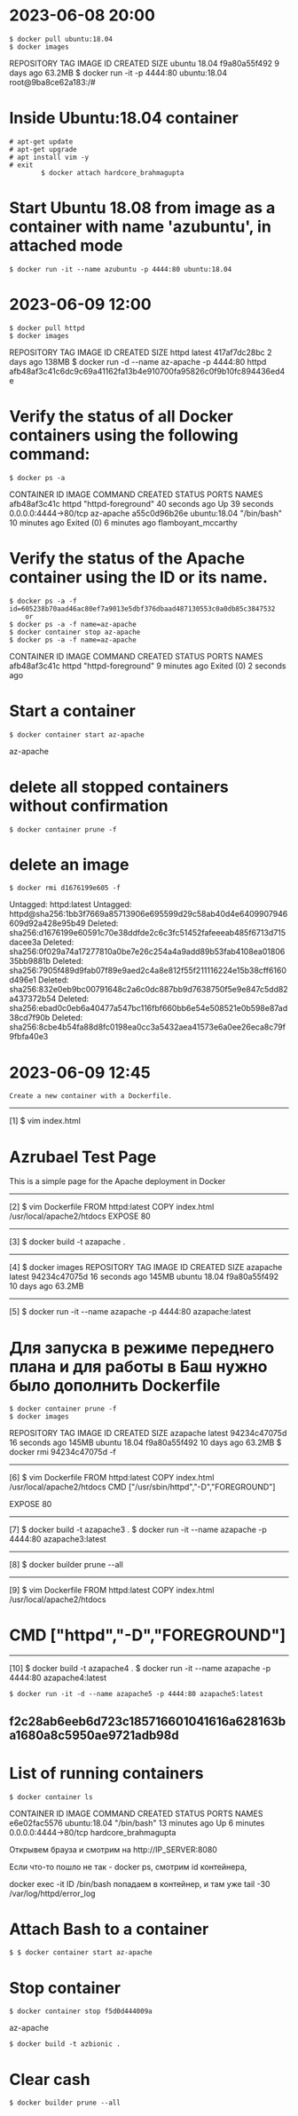 2023-06-08  20:00
=================
    $ docker pull ubuntu:18.04
    $ docker images
REPOSITORY   TAG       IMAGE ID       CREATED      SIZE
ubuntu       18.04     f9a80a55f492   9 days ago   63.2MB
    $ docker run -it -p 4444:80 ubuntu:18.04
root@9ba8ce62a183:/# 

# Inside Ubuntu:18.04 container
    # apt-get update
    # apt-get upgrade
    # apt install vim -y
    # exit
            $ docker attach hardcore_brahmagupta
            
# Start Ubuntu 18.08 from image as a container with name 'azubuntu', in attached mode 
    $ docker run -it --name azubuntu -p 4444:80 ubuntu:18.04
    

2023-06-09  12:00
=================
    $ docker pull httpd
    $ docker images
REPOSITORY    TAG      IMAGE ID       CREATED      SIZE
httpd         latest   417af7dc28bc   2 days ago   138MB
    $ docker run -d --name az-apache -p 4444:80 httpd
afb48af3c41c6dc9c69a41162fa13b4e910700fa95826c0f9b10fc894436ed4e

# Verify the status of all Docker containers using the following command:
    $ docker ps -a
CONTAINER ID   IMAGE          COMMAND              CREATED          STATUS                     PORTS                  NAMES
afb48af3c41c   httpd          "httpd-foreground"   40 seconds ago   Up 39 seconds              0.0.0.0:4444->80/tcp   az-apache
a55c0d96b26e   ubuntu:18.04   "/bin/bash"          10 minutes ago   Exited (0) 6 minutes ago                          flamboyant_mccarthy

# Verify the status of the Apache container using the ID or its name.
    $ docker ps -a -f id=605238b70aad46ac80ef7a9013e5dbf376dbaad487130553c0a0db85c3847532
        or
    $ docker ps -a -f name=az-apache
    $ docker container stop az-apache
    $ docker ps -a -f name=az-apache
CONTAINER ID   IMAGE     COMMAND              CREATED         STATUS                     PORTS     NAMES
afb48af3c41c   httpd     "httpd-foreground"   9 minutes ago   Exited (0) 2 seconds ago 
# Start a container
    $ docker container start az-apache
az-apache
# delete all stopped containers without confirmation
    $ docker container prune -f
# delete an image
    $ docker rmi d1676199e605 -f
Untagged: httpd:latest
Untagged: httpd@sha256:1bb3f7669a85713906e695599d29c58ab40d4e6409907946609d92a428e95b49
Deleted: sha256:d1676199e60591c70e38ddfde2c6c3fc51452fafeeeab485f6713d715dacee3a
Deleted: sha256:0f029a74a17277810a0be7e26c254a4a9add89b53fab4108ea0180635bb9881b
Deleted: sha256:7905f489d9fab07f89e9aed2c4a8e812f55f211116224e15b38cff6160d496e1
Deleted: sha256:832e0eb9bc00791648c2a6c0dc887bb9d7638750f5e9e847c5dd82a437372b54
Deleted: sha256:ebad0c0eb6a40477a547bc116fbf660bb6e54e508521e0b598e87ad38cd7f90b
Deleted: sha256:8cbe4b54fa88d8fc0198ea0cc3a5432aea41573e6a0ee26eca8c79f9fbfa40e3


2023-06-09  12:45
=================
    Create a new container with a Dockerfile.
--------------
[1] $ vim index.html
<h1>Azrubael Test Page</h1>
<p>This is a simple page for the Apache deployment in Docker</p>

--------------
[2] $ vim Dockerfile
FROM httpd:latest
COPY index.html /usr/local/apache2/htdocs
EXPOSE 80

--------------
[3] $ docker build -t azapache .

--------------
[4] $ docker images
REPOSITORY   TAG       IMAGE ID       CREATED          SIZE
azapache     latest    94234c47075d   16 seconds ago   145MB
ubuntu       18.04     f9a80a55f492   10 days ago      63.2MB

--------------
[5] $ docker run -it --name azapache -p 4444:80 azapache:latest
# Для запуска в режиме переднего плана и для работы в Баш нужно было дополнить Dockerfile
    $ docker container prune -f
    $ docker images
REPOSITORY   TAG       IMAGE ID       CREATED          SIZE
azapache     latest    94234c47075d   16 seconds ago   145MB
ubuntu       18.04     f9a80a55f492   10 days ago      63.2MB
    $ docker rmi 94234c47075d -f

--------------
[6] $ vim Dockerfile
FROM httpd:latest
COPY index.html /usr/local/apache2/htdocs
CMD ["/usr/sbin/httpd","-D","FOREGROUND"]

EXPOSE 80

--------------
[7] $ docker build -t azapache3 .
    $ docker run -it --name azapache -p 4444:80 azapache3:latest

--------------    
[8] $ docker builder prune --all

--------------
[9] $ vim Dockerfile
FROM httpd:latest
COPY index.html /usr/local/apache2/htdocs
# CMD ["httpd","-D","FOREGROUND"]

--------------
[10] $ docker build -t azapache4 .
    $ docker run -it --name azapache -p 4444:80 azapache4:latest

    $ docker run -it -d --name azapache5 -p 4444:80 azapache5:latest
f2c28ab6eeb6d723c185716601041616a628163ba1680a8c5950ae9721adb98d
------------------------------------------
    

# List of running containers
    $ docker container ls
CONTAINER ID   IMAGE          COMMAND       CREATED          STATUS         PORTS                  NAMES
e6e02fac5576   ubuntu:18.04   "/bin/bash"   13 minutes ago   Up 6 minutes   0.0.0.0:4444->80/tcp   hardcore_brahmagupta

Открывем брауза и смотрим на http://IP_SERVER:8080

Если что-то пошло не так - 
docker ps, смотрим id контейнера,

docker exec -it ID /bin/bash
попадаем  в контейнер, и там уже
tail -30 /var/log/httpd/error_log



# Attach Bash to a container
    $ $ docker container start az-apache

# Stop container
    $ docker container stop f5d0d444009a
az-apache



    $ docker build -t azbionic .
# Clear cash
    $ docker builder prune --all
    